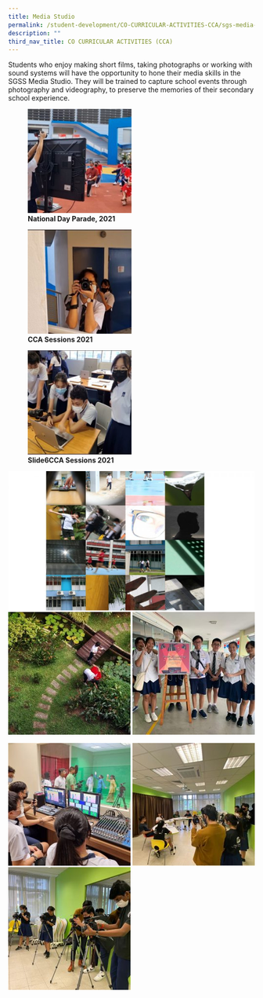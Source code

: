 ```yaml
---
title: Media Studio
permalink: /student-development/CO-CURRICULAR-ACTIVITIES-CCA/sgs-media-studio/
description: ""
third_nav_title: CO CURRICULAR ACTIVITIES (CCA)
---
```

Students who enjoy making short films, taking photographs or working with sound systems will have the opportunity to hone their media skills in the SGSS Media Studio. They will be trained to capture school events through photography and videography, to preserve the memories of their secondary school experience.

<figure>
	<a href="/images/CCA%20Media%20Studio/Slide4-5-250x250.jpg" target = "_blank"> <img src="/images/CCA%20Media%20Studio/Slide4-5-250x250.jpg"
    style="width:50%"></a>
<figcaption>
	<strong> National Day Parade, 2021 </strong>
	</figcaption>
</figure>

<figure>
	<a href="/images/CCA%20Media%20Studio/Slide5-2-250x250.jpg" target = "_blank"> <img src="/images/CCA%20Media%20Studio/Slide5-2-250x250.jpg"
    style="width:50%"></a>
<figcaption>
	<strong> CCA Sessions 2021 </strong>
	</figcaption>
</figure>

<figure>
	<a href="/images/CCA%20Media%20Studio/Slide6-2-250x250.jpg" target = "_blank"> <img src="/images/CCA%20Media%20Studio/Slide6-2-250x250.jpg"
    style="width:50%"></a>
<figcaption>
	<strong> Slide6CCA Sessions 2021 </strong>
	</figcaption>
</figure>

![](/images/CCA%20Media%20Studio/Slide9-1-768x432.jpg)
![](/images/CCA%20Media%20Studio/Slide8-2-250x250.jpg)
![](/images/CCA%20Media%20Studio/Slide7-2-250x250.jpg)


![](/images/CCA%20Media%20Studio/Slide3-4-250x250.jpg)
![](/images/CCA%20Media%20Studio/Slide2-7-250x250.jpg)
![](/images/CCA%20Media%20Studio/Slide1-9-250x250.jpg)